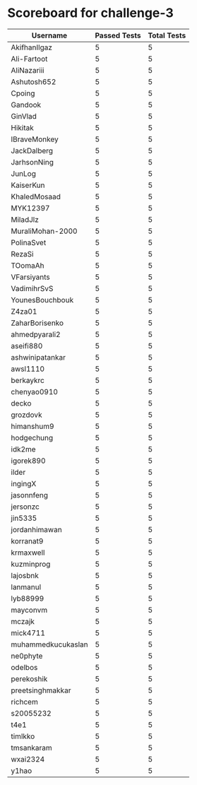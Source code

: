 # Scoreboard for challenge-3
| Username   | Passed Tests | Total Tests |
|------------|--------------|-------------|
| AkifhanIlgaz | 5 | 5 |
| Ali-Fartoot | 5 | 5 |
| AliNazariii | 5 | 5 |
| Ashutosh652 | 5 | 5 |
| Cpoing | 5 | 5 |
| Gandook | 5 | 5 |
| GinVlad | 5 | 5 |
| Hikitak | 5 | 5 |
| IBraveMonkey | 5 | 5 |
| JackDalberg | 5 | 5 |
| JarhsonNing | 5 | 5 |
| JunLog | 5 | 5 |
| KaiserKun | 5 | 5 |
| KhaledMosaad | 5 | 5 |
| MYK12397 | 5 | 5 |
| MiladJlz | 5 | 5 |
| MuraliMohan-2000 | 5 | 5 |
| PolinaSvet | 5 | 5 |
| RezaSi | 5 | 5 |
| TOomaAh | 5 | 5 |
| VFarsiyants | 5 | 5 |
| VadimihrSvS | 5 | 5 |
| YounesBouchbouk | 5 | 5 |
| Z4za01 | 5 | 5 |
| ZaharBorisenko | 5 | 5 |
| ahmedpyarali2 | 5 | 5 |
| aseifi880 | 5 | 5 |
| ashwinipatankar | 5 | 5 |
| awsl1110 | 5 | 5 |
| berkaykrc | 5 | 5 |
| chenyao0910 | 5 | 5 |
| decko | 5 | 5 |
| grozdovk | 5 | 5 |
| himanshum9 | 5 | 5 |
| hodgechung | 5 | 5 |
| idk2me | 5 | 5 |
| igorek890 | 5 | 5 |
| ilder | 5 | 5 |
| ingingX | 5 | 5 |
| jasonnfeng | 5 | 5 |
| jersonzc | 5 | 5 |
| jin5335 | 5 | 5 |
| jordanhimawan | 5 | 5 |
| korranat9 | 5 | 5 |
| krmaxwell | 5 | 5 |
| kuzminprog | 5 | 5 |
| lajosbnk | 5 | 5 |
| lanmanul | 5 | 5 |
| lyb88999 | 5 | 5 |
| mayconvm | 5 | 5 |
| mczajk | 5 | 5 |
| mick4711 | 5 | 5 |
| muhammedkucukaslan | 5 | 5 |
| ne0phyte | 5 | 5 |
| odelbos | 5 | 5 |
| perekoshik | 5 | 5 |
| preetsinghmakkar | 5 | 5 |
| richcem | 5 | 5 |
| s20055232 | 5 | 5 |
| t4e1 | 5 | 5 |
| timlkko | 5 | 5 |
| tmsankaram | 5 | 5 |
| wxai2324 | 5 | 5 |
| y1hao | 5 | 5 |
